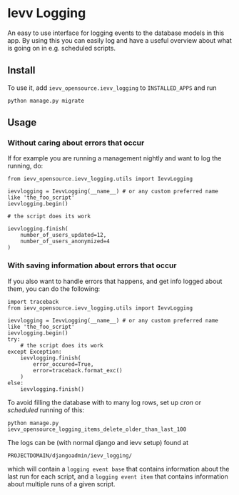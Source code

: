 # Ievv Logging 

An easy to use interface for logging events to the database models in this app. By using this you can easily log and have a useful overview about what
is going on in e.g. scheduled scripts.

## Install

To use it, add `ievv_opensource.ievv_logging` to `INSTALLED_APPS` and run 

    python manage.py migrate

## Usage

### Without caring about errors that occur

If for example you are running a management nightly and want to log the running, do:

    from ievv_opensource.ievv_logging.utils import IevvLogging

    ievvlogging = IevvLogging(__name__) # or any custom preferred name like 'the_foo_script'
    ievvlogging.begin()

    # the script does its work

    ievvlogging.finish(
        number_of_users_updated=12,
        number_of_users_anonymized=4
    )
    
### With saving information about errors that occur    
If you also want to handle errors that happens, and get info logged about them, you can do the following: 

    import traceback    
    from ievv_opensource.ievv_logging.utils import IevvLogging

    ievvlogging = IevvLogging(__name__) # or any custom preferred name like 'the_foo_script'
    ievvlogging.begin()
    try:
        # the script does its work
    except Exception:
        ievvlogging.finish(
            error_occured=True,
            error=traceback.format_exc()
        )
    else:
        ievvlogging.finish()

    

To avoid filling the database with to many log rows, set up *cron* or *scheduled* running of this:

    python manage.py ievv_opensource_logging_items_delete_older_than_last_100
    
The logs can be (with normal django and ievv setup) found at

    PROJECTDOMAIN/djangoadmin/ievv_logging/
    
which will contain a `logging event base` that contains information about the last run for each script, 
and a `logging event item` that contains information about multiple runs of 
a given script.  
